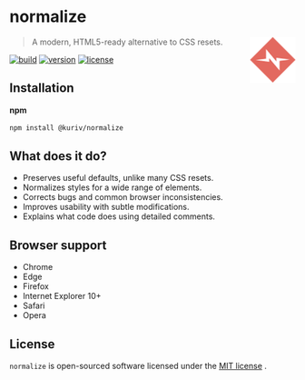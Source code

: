 # normalize

<a href="https://github.com/kuriv/normalize">
	<img src="normalize.png" width="80" height="80" align="right">
</a>

> A modern, HTML5-ready alternative to CSS resets.

[![build][build-image]][build-url]
[![version][version-image]][version-url]
[![license][license-image]][license-url]

## Installation

**npm**

```sh
npm install @kuriv/normalize
```

## What does it do?

* Preserves useful defaults, unlike many CSS resets.
* Normalizes styles for a wide range of elements.
* Corrects bugs and common browser inconsistencies.
* Improves usability with subtle modifications.
* Explains what code does using detailed comments.

## Browser support

* Chrome
* Edge
* Firefox
* Internet Explorer 10+
* Safari
* Opera

## License

`normalize` is open-sourced software licensed under the [MIT license](https://opensource.org/licenses/MIT) .



[build-image]: https://img.shields.io/badge/build-passing-brightgreen	"build"
[build-url]: https://github.com/kuriv/normalize	"build"
[version-image]: https://img.shields.io/badge/version-v1.0.1-blue	"version"
[version-url]: https://github.com/kuriv/normalize	"version"
[license-image]: https://img.shields.io/badge/license-MIT-green	"license"
[license-url]: https://opensource.org/licenses/MIT	"license"